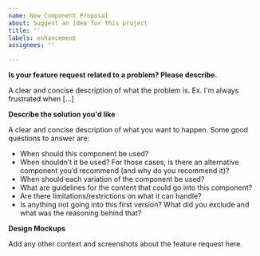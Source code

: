 ```yaml
---
name: New Component Proposal
about: Suggest an idea for this project
title: ''
labels: enhancement
assignees: ''

---
```


**Is your feature request related to a problem? Please describe.**

A clear and concise description of what the problem is. Ex. I'm always frustrated when [...]

**Describe the solution you'd like**

A clear and concise description of what you want to happen. Some good questions to answer are:

- When should this component be used?
- When shouldn’t it be used? For those cases, is there an alternative component you’d recommend (and why do you recommend it)?
- When should each variation of the component be used?
- What are guidelines for the content that could go into this component?
- Are there limitations/restrictions on what it can handle?
- Is anything not going into this first version? What did you exclude and what was the reasoning behind that?

**Design Mockups**

Add any other context and screenshots about the feature request here.
